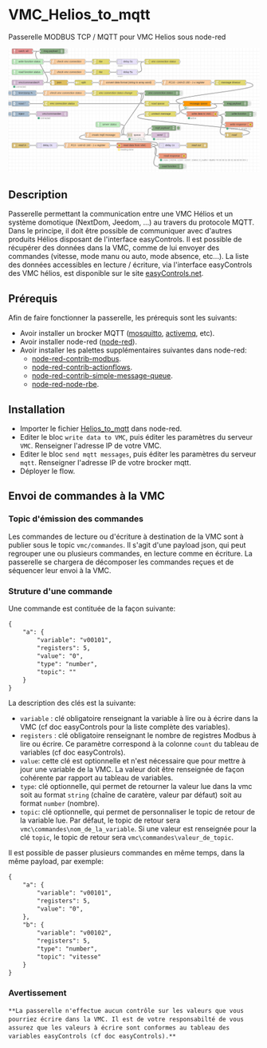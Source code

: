 # VMC_Helios_to_mqtt
Passerelle MODBUS TCP / MQTT pour VMC Helios sous node-red

![alt text](https://raw.githubusercontent.com/NextDom/VMC_Helios_to_mqtt/master/Helios_to_mqtt.png)

## Description

Passerelle permettant la communication entre une VMC Hélios et un système domotique (NextDom, Jeedom, ...) au travers du protocole MQTT. Dans le principe, il doit être possible de communiquer avec d'autres produits Hélios disposant de l'interface easyControls.
Il est possible de récupérer des données dans la VMC, comme de lui envoyer des commandes (vitesse, mode manu ou auto, mode absence, etc...).
La liste des données accessibles en lecture / écriture, via l'interface easyControls des VMC hélios, est disponible sur le site [easyControls.net](https://www.easycontrols.net/de/service/downloads/send/4-software/16-modbus-dokumentation-f%C3%BCr-kwl-easycontrols-ger%C3%A4te).

## Prérequis

Afin de faire fonctionner la passerelle, les prérequis sont les suivants:
- Avoir installer un brocker MQTT ([mosquitto](https://mosquitto.org/), [activemq](https://activemq.apache.org/), etc).
- Avoir installer node-red ([node-red](https://nodered.org/)).
- Avoir installer les palettes supplémentaires suivantes dans node-red:
  - [node-red-contrib-modbus](https://www.npmjs.com/package/node-red-contrib-modbus).
  - [node-red-contrib-actionflows](https://www.npmjs.com/package/node-red-contrib-actionflows).
  - [node-red-contrib-simple-message-queue](https://www.npmjs.com/package/node-red-contrib-simple-message-queue).
  - [node-red-node-rbe](https://www.npmjs.com/package/node-red-node-rbe).
  

## Installation

- Importer le fichier [Helios_to_mqtt](https://github.com/NextDom/VMC_Helios_to_mqtt/blob/master/Helios_to_mqtt.json) dans node-red.
- Editer le bloc `write data to VMC`, puis éditer les paramètres du serveur `VMC`. Renseigner l'adresse IP de votre VMC.
- Editer le bloc `send mqtt messages`, puis éditer les paramètres du serveur `mqtt`. Renseigner l'adresse IP de votre brocker mqtt.
- Déployer le flow.

## Envoi de commandes à la VMC

### Topic d'émission des commandes

Les commandes de lecture ou d'écriture à destination de la VMC sont à publier sous le topic `vmc/commandes`. Il s'agit d'une payload json, qui peut regrouper une ou plusieurs commandes, en lecture comme en écriture. La passerelle se chargera de décomposer les commandes reçues et de séquencer leur envoi à la VMC.

### Struture d'une commande

Une commande est contituée de la façon suivante:
```
{
    "a": {
        "variable": "v00101",
        "registers": 5,
        "value": "0",
        "type": "number",
        "topic": ""
    }
}
```
La description des clés est la suivante:
- `variable` : clé obligatoire renseignant la variable à lire ou à écrire dans la VMC (cf doc easyControls pour la liste complète des variables).
- `registers` : clé obligatoire renseignant le nombre de registres Modbus à lire ou écrire. Ce paramètre correspond à la colonne `count` du tableau de variables (cf doc easyControls).
- `value`: cette clé est optionnelle et n'est nécessaire que pour mettre à jour une variable de la VMC. La valeur doit être renseignée de façon cohérente par rapport au tableau de variables.
- `type`: clé optionnelle, qui permet de retourner la valeur lue dans la vmc soit au format `string` (chaîne de caratère, valeur par défaut) soit au format `number` (nombre). 
- `topic`: clé optionnelle, qui permet de personnaliser le topic de retour de la variable lue. Par défaut, le topic de retour sera `vmc\commandes\nom_de_la_variable`. Si une valeur est renseignée pour la clé `topic`, le topic de retour sera `vmc\commandes\valeur_de_topic`.

Il est possible de passer plusieurs commandes en même temps, dans la même payload, par exemple:
```
{
    "a": {
        "variable": "v00101",
        "registers": 5,
        "value": "0",
    },
    "b": {
        "variable": "v00102",
        "registers": 5,
        "type": "number",
        "topic": "vitesse"
    }
}
```

### Avertissement

`**La passerelle n'effectue aucun contrôle sur les valeurs que vous pourriez écrire dans la VMC. Il est de votre responsabilté de vous assurez que les valeurs à écrire sont conformes au tableau des variables easyControls (cf doc easyControls).**`



  
